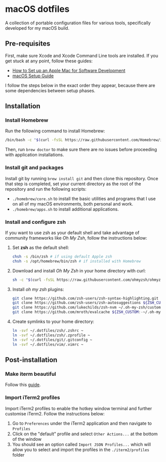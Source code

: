 # macOS dotfiles

A collection of portable configuration files for various tools, specifically developed for my macOS build.

## Pre-requisites

First, make sure Xcode and Xcode Command Line tools are installed. If you get stuck at any point, follow these guides:

- [How to Set up an Apple Mac for Software Development](https://www.stuartellis.name/articles/mac-setup/#creating-a-private-applications-folder)
- [macOS Setup Guide](https://sourabhbajaj.com/mac-setup/Homebrew/)

I follow the steps below in the exact order they appear, because there are some dependencies between setup phases.

## Installation

### Install Homebrew

Run the following command to install Homebrew:

```sh
/bin/bash -c "$(curl -fsSL https://raw.githubusercontent.com/Homebrew/install/master/install.sh)"
```

Then, run `brew doctor` to make sure there are no issues before proceeding with application installations.

### Install git and packages

Install git by running `brew install git` and then clone this repository. Once that step is completed, set your current directory as the root of the repository and run the following scripts:

- `./homebrew/core.sh` to install the basic utilities and programs that I use on all of my macOS environments, both personal and work.
- `./homebrew/apps.sh` to install additional applications.

### Install and configure zsh

If you want to use zsh as your default shell and take advantage of community frameworks like _Oh My Zsh_, follow the instructions below:

1. Set **zsh** as the default shell:

   ```sh
   chsh -s /bin/zsh # if using default Apple zsh
   chsh -s /opt/homebrew/bin/zsh # if installed with Homebrew
   ```

2. Download and install _Oh My Zsh_ in your home directory with curl:

   ```sh
   sh -c "$(curl -fsSL https://raw.githubusercontent.com/ohmyzsh/ohmyzsh/master/tools/install.sh)"
   ```

3. Install _oh my zsh_ plugins:

   ```sh
   git clone https://github.com/zsh-users/zsh-syntax-highlighting.git ${ZSH_CUSTOM:-~/.oh-my-zsh/custom}/plugins/zsh-syntax-highlighting
   git clone https://github.com/zsh-users/zsh-autosuggestions ${ZSH_CUSTOM:-~/.oh-my-zsh/custom}/plugins/zsh-autosuggestions
   git clone https://github.com/lukechilds/zsh-nvm ~/.oh-my-zsh/custom/plugins/zsh-nvm
   git clone https://github.com/mroth/evalcache ${ZSH_CUSTOM:-~/.oh-my-zsh/custom}/plugins/evalcache
   ```

4. Create symlinks to your home directory:

   ```sh
   ln -svf ~/.dotfiles/zsh/.zshrc ~
   ln -svf ~/.dotfiles/zsh/.zprofile ~
   ln -svf ~/.dotfiles/git/.gitconfig ~
   ln -svf ~/.dotfiles/vim/.vimrc ~
   ```

## Post-installation

### Make iterm beautiful

Follow this [guide](https://medium.com/airfrance-klm/beautify-your-iterm2-and-prompt-40f148761a49).

### Import iTerm2 profiles

Import iTerm2 profiles to enable the hotkey window terminal and further customise iTerm2. Follow the instructions below:

1. Go to `Preferences` under the iTerm2 application and then navigate to `Profiles`
2. Click on the "default" profile and select `Other Actions...` at the bottom of the window
3. You should see an option called `Import JSON Profiles...` which will allow you to select and import the profiles in the `./iterm2/profiles` folder
